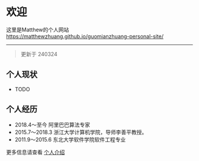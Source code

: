 # 欢迎

这里是Matthew的个人网站 <https://matthewzhuang.github.io/guomianzhuang-personal-site/>

---

> 更新于 240324

## 个人现状

- TODO

## 个人经历
- 2018.4～至今 阿里巴巴算法专家
- 2015.7～2018.3  浙江大学计算机学院，导师李善平教授。
- 2011.9～2015.6  东北大学软件学院软件工程专业

更多信息请查看 [个人介绍](./关于博主/introduction.md)
